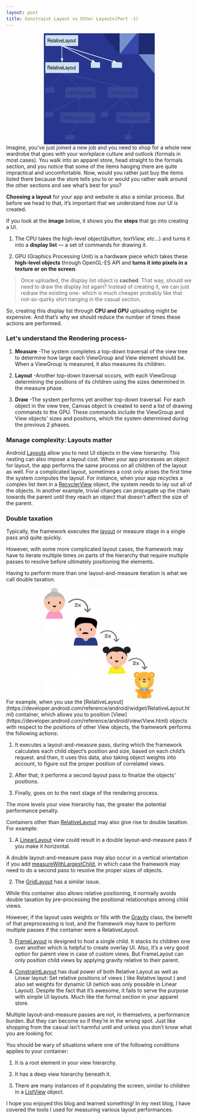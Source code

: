 ```yaml
---
layout: post
title: Constraint Layout vs Other Layouts(Part -1)
---
```

<div style="text-align:center">
<img align="center" width="300" height="300" src="/Images/Article/process.gif">
</div>
Imagine, you’ve just joined a new job and you need to shop for a whole new wardrobe that goes with your workplace culture and outlook (formals in most cases).
You walk into an apparel store, head straight to the formals section, and you notice that some of the items hanging there are quite impractical and uncomfortable.
Now, would you rather just buy the items listed there because the store tells you to or would you rather walk around the other sections and see what’s best for you?

<b>Choosing a layout</b> for your app and website is also a similar process. But before we head to that, it’s important that we understand how our UI is created.

If you look at the <b>image</b> below, it shows you the <b>steps</b> that go into creating a UI.

1) The CPU takes the high-level object(<i>button, textView, etc…</i>) and turns it into a <b>display list</b> — a set of commands for drawing it.

2) GPU (Graphics Processing Unit) is a hardware piece which takes these <b>high-level objects</b> through OpenGL-ES API and <b>turns it into pixels in a texture or on the screen</b>.

>Once uploaded, the display list object is <b>cached</b>. That way, should we need to draw the display list again? Instead of creating it, we can just redraw the existing one- which is much cheaper probably like that not-so-quirky shirt hanging in the casual section.

So, creating this display list through <b>CPU and GPU</b> uploading might be expensive. And that’s why we should reduce the number of times these actions are performed.

### Let's understand the Rendering process-

1) <b>Measure</b> -The system completes a top-down traversal of the view tree to determine how large each ViewGroup and View element should be. When a ViewGroup is measured, it also measures its children.

2) <b>Layout</b> -Another top-down traversal occurs, with each ViewGroup determining the positions of its children using the sizes determined in the measure phase.

3) <b>Draw</b> -The system performs yet another top-down traversal. For each object in the view tree, Canvas object is created to send a list of drawing commands to the GPU. These commands include the ViewGroup and View objects' sizes and positions, which the system determined during the previous 2 phases.

### Manage complexity: Layouts matter

Android [Layouts](https://developer.android.com/guide/topics/ui/declaring-layout.html) allow you to nest UI objects in the view hierarchy.
This nesting can also impose a layout cost.
When your app processes an object for layout, the app performs the same process on all children of the layout as well.
For a complicated layout, sometimes a cost only arises the first time the system computes the layout.
For instance, when your app recycles a complex list item in a [RecyclerView](https://developer.android.com/reference/androidx/recyclerview/widget/RecyclerView.html) object, the system needs to lay out all of the objects. In another example, trivial changes can propagate up the chain towards the parent until they reach an object that doesn’t affect the size of the parent.

### Double taxation

Typically, the framework executes the [layout](https://developer.android.com/guide/topics/ui/declaring-layout.html) or measure stage in a single pass and quite quickly.

However, with some more complicated layout cases, the framework may have to iterate multiple times on parts of the hierarchy that require multiple passes to resolve before ultimately positioning the elements.

Having to perform more than one layout-and-measure iteration is what we call double taxation.
<div style="text-align:center">
<img align="center" width="300" height="300" src="/Images/Article/heirarchy.jpeg">
</div>
For example, when you use the [RelativeLayout](https://developer.android.com/reference/android/widget/RelativeLayout.html) container, which allows you to position [View](https://developer.android.com/reference/android/view/View.html) objects with respect to the positions of other View objects, the framework performs the following actions:

1) It executes a layout-and-measure pass, during which the framework calculates each child object’s position and size, based on each child’s request.
and then, it uses this data, also taking object weights into account, to figure out the proper position of correlated views.

2) After that, it performs a second layout pass to finalize the objects’ positions.

3) Finally, goes on to the next stage of the rendering process.

The more levels your view hierarchy has, the greater the potential performance penalty.

Containers other than [RelativeLayout](https://developer.android.com/reference/android/widget/RelativeLayout.html) may also give rise to double taxation. For example:

1) A [LinearLayout](https://developer.android.com/reference/android/widget/LinearLayout.html) view could result in a double layout-and-measure pass if you make it horizontal.

A double layout-and-measure pass may also occur in a vertical orientation if you add [measureWithLargestChild](https://developer.android.com/reference/android/widget/LinearLayout.html#attr_android:measureWithLargestChild), in which case the framework may need to do a second pass to resolve the proper sizes of objects.

2) The [GridLayout](https://developer.android.com/reference/android/widget/GridLayout.html) has a similar issue.

While this container also allows relative positioning, it normally avoids double taxation by pre-processing the positional relationships among child views.

However, if the layout uses weights or fills with the [Gravity](https://developer.android.com/reference/android/view/Gravity.html) class, the benefit of that preprocessing is lost, and the framework may have to perform multiple passes if the container were a RelativeLayout.

3) [FrameLayout](https://developer.android.com/reference/android/widget/FrameLayout) is designed to host a single child. It stacks its children one over another which is helpful to create overlay UI. Also, It’s a very good option for parent view in case of custom views. But FrameLayout can only position child views by applying gravity relative to their parent.

4) [ConstraintLayout](http://tools.android.com/tech-docs/layout-editor) has dual power of both Relative Layout as well as Linear layout: Set relative positions of views ( like Relative layout ) and also set weights for dynamic UI (which was only possible in Linear Layout). Despite the fact that it’s awesome, it fails to serve the purpose with simple UI layouts. Much like the formal section in your apparel store.

Multiple layout-and-measure passes are not, in themselves, a performance burden. But they can become so if they’re in the wrong spot. Just like shopping from the casual isn’t harmful until and unless you don’t know what you are looking for.

You should be wary of situations where one of the following conditions applies to your container:

 1) It is a root element in your view hierarchy.

 2) It has a deep view hierarchy beneath it.

 3) There are many instances of it populating the screen, similar to children in a [ListView](https://developer.android.com/reference/android/widget/ListView.html) object.

I hope you enjoyed this blog and learned something! In my next blog, I have covered the tools I used for measuring various layout performances.
